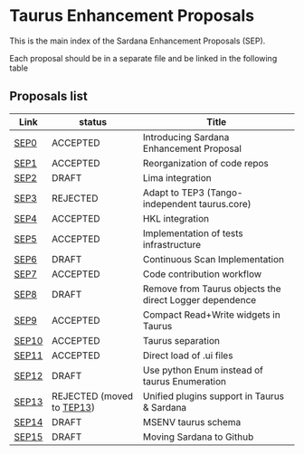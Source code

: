 Taurus Enhancement Proposals
=============================

This is the main index of the Sardana Enhancement Proposals (SEP).

Each proposal should be in a separate file and be linked in the following table

Proposals list
--------------

  Link        |  status   |        Title
  ------------| --------- | ---------------------------------------------------------
  [SEP0][]    | ACCEPTED     | Introducing Sardana Enhancement Proposal
  [SEP1][]    | ACCEPTED     | Reorganization of code repos
  [SEP2][]    | DRAFT     | Lima integration
  [SEP3][]    | REJECTED     | Adapt to TEP3 (Tango-independent taurus.core)
  [SEP4][]    | ACCEPTED     | HKL integration
  [SEP5][]    | ACCEPTED     | Implementation of tests infrastructure
  [SEP6][]    | DRAFT     | Continuous Scan Implementation
  [SEP7][]    | ACCEPTED     | Code contribution workflow
  [SEP8][]    | DRAFT     | Remove from Taurus objects the direct Logger dependence
  [SEP9][]    | ACCEPTED     | Compact Read+Write widgets in Taurus
  [SEP10][]    | ACCEPTED     | Taurus separation
  [SEP11][]    | ACCEPTED     | Direct load of .ui files
  [SEP12][]    | DRAFT     | Use python Enum instead of taurus Enumeration
  [SEP13][]    | REJECTED (moved to [TEP13][])     | Unified plugins support in Taurus & Sardana
  [SEP14][]    | DRAFT     | MSENV taurus schema
  [SEP15][]   | DRAFT     | Moving Sardana to Github




[SEP0]: sep/SEP0.md
[SEP1]: sep/SEP1.md
[SEP2]: sep/SEP2.md
[SEP3]: sep/SEP3.md
[SEP4]: sep/SEP4.md
[SEP5]: sep/SEP5.md
[SEP6]: sep/SEP6.md
[SEP7]: sep/SEP7.md
[SEP8]: sep/SEP8.md
[SEP9]: sep/SEP9.md
[SEP10]: sep/SEP10.md
[SEP11]: sep/SEP11.md
[SEP12]: sep/SEP12.md
[SEP13]: sep/SEP13.md
[SEP14]: sep/SEP14.md
[SEP15]: sep/SEP15.md

[TEP13]: http://www.taurus-scada.org/tep/?TEP13.md
